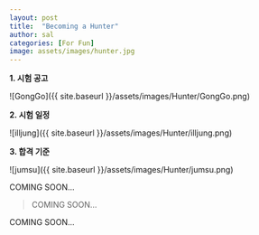 ```yaml
---
layout: post
title:  "Becoming a Hunter"
author: sal
categories: [For Fun]
image: assets/images/hunter.jpg
---
```


**1. 시험 공고**

![GongGo]({{ site.baseurl }}/assets/images/Hunter/GongGo.png)

**2. 시험 일정**

![illjung]({{ site.baseurl }}/assets/images/Hunter/illjung.png)

**3. 합격 기준**

![jumsu]({{ site.baseurl }}/assets/images/Hunter/jumsu.png)

COMING SOON...

> COMING SOON... 

COMING SOON...

